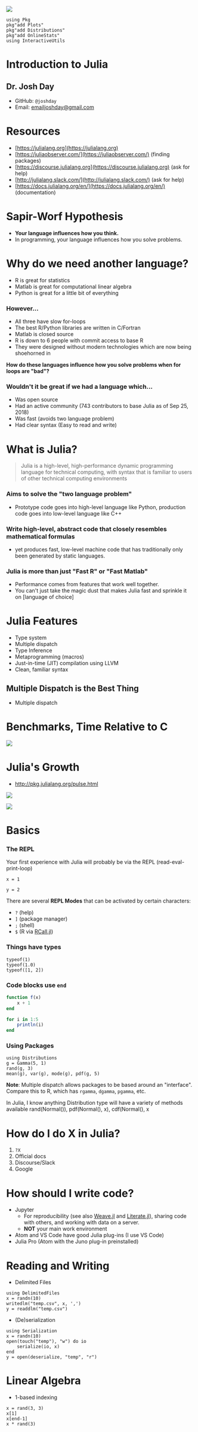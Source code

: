 ![](https://a248.e.akamai.net/secure.meetupstatic.com/photos/event/7/c/8/0/highres_328291872.jpeg)


```julia;hide;
using Pkg
pkg"add Plots"
pkg"add Distributions"
pkg"add OnlineStats"
using InteractiveUtils
```

# Introduction to Julia

## Dr. Josh Day

- GitHub: `@joshday`
- Email: emailjoshday@gmail.com

# Resources

- [https://julialang.org](https://julialang.org)
- [https://juliaobserver.com/](https://juliaobserver.com/) (finding packages)
- [https://discourse.julialang.org](https://discourse.julialang.org) (ask for help)
- [http://julialang.slack.com/](http://julialang.slack.com/) (ask for help)
- [https://docs.julialang.org/en/](https://docs.julialang.org/en/) (documentation)

# Sapir-Worf Hypothesis
- **Your language influences how you think.**
- In programming, your language influences how you solve problems.

# Why do we need another language?

- R is great for statistics
- Matlab is great for computational linear algebra
- Python is great for a little bit of everything

### However...
- All three have slow for-loops
- The best R/Python libraries are written in C/Fortran
- Matlab is closed source
- R is down to 6 people with commit access to base R
- They were designed without modern technologies which are now being shoehorned in

**How do these languages influence how you solve problems when for loops are "bad"?**

### Wouldn't it be great if we had a language which...
- Was open source
- Had an active community (743 contributors to base Julia as of Sep 25, 2018)
- Was fast (avoids two language problem)
- Had clear syntax (Easy to read and write)

# What is Julia?
> Julia is a high-level, high-performance dynamic programming language for technical computing, with syntax that is familiar to users of other technical computing environments

### Aims to solve the "two language problem"
- Prototype code goes into high-level language like Python, production code goes into low-level language like C++

### Write high-level, abstract code that closely resembles mathematical formulas
- yet produces fast, low-level machine code that has traditionally only been generated by static languages.

### Julia is more than just "Fast R" or "Fast Matlab"
- Performance comes from features that work well together.  
- You can't just take the magic dust that makes Julia fast and sprinkle it on [language of choice]

# Julia Features

- Type system
- Multiple dispatch
- Type Inference
- Metaprogramming (macros)
- Just-in-time (JIT) compilation using LLVM
- Clean, familiar syntax

## Multiple Dispatch is the Best Thing

- Multiple dispatch

# Benchmarks, Time Relative to C

![](https://julialang.org/images/benchmarks.svg)

# Julia's Growth

- http://pkg.julialang.org/pulse.html

![](http://pkg.julialang.org/img/allver.svg)

![](http://pkg.julialang.org/img/stars.svg)


# Basics

### The REPL

Your first experience with Julia will probably be via the REPL (read-eval-print-loop)

```julia; repl;
x = 1

y = 2
```

There are several **REPL Modes** that can be activated by certain characters:

- `?` (help)
- `]` (package manager)
- `;` (shell)
- `$` (R via [RCall.jl](https://github.com/JuliaInterop/RCall.jl))

### Things have types

```julia; repl;
typeof(1)
typeof(1.0) 
typeof([1, 2])
```

### Code blocks use `end`

```julia
function f(x)
    x + 1
end
```

```julia
for i in 1:5
    println(i)
end
```

### Using Packages

```julia; repl;
using Distributions
g = Gamma(5, 1)
rand(g, 3)
mean(g), var(g), mode(g), pdf(g, 5)
```

**Note**: Multiple dispatch allows packages to be based around an "interface".  Compare this
to R, which has `rgamma`, `dgamma`, `pgamma`, etc.

In Julia, I know anything Distribution type will have a variety of methods available
rand(Normal()), pdf(Normal(), x), cdf(Normal(), x


# How do I do X in Julia?

1. `?X`
2. Official docs
3. Discourse/Slack
4. Google

# How should I write code?

- Jupyter
    - For reproducibility (see also [Weave.jl](https://github.com/mpastell/Weave.jl) and [Literate.jl](https://github.com/fredrikekre/Literate.jl)), sharing code with others, and working with data on a server.
    - **NOT** your main work environment
- Atom and VS Code have good Julia plug-ins (I use VS Code)
- Julia Pro (Atom with the Juno plug-in preinstalled)

# Reading and Writing

- Delimited Files
  
```julia;repl
using DelimitedFiles
x = randn(10)
writedlm("temp.csv", x, ',')
y = readdlm("temp.csv")
```

- (De)serialization

```julia;repl;
using Serialization
x = randn(10)
open(touch("temp"), "w") do io
    serialize(io, x)
end
y = open(deserialize, "temp", "r")
```


# Linear Algebra

- 1-based indexing

```julia;repl;
x = rand(3, 3)
x[1]
x[end-1]
x * rand(3)
```